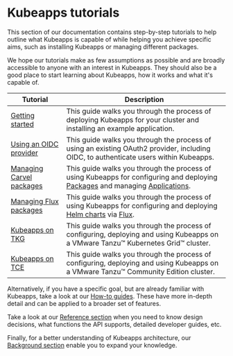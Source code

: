 # Kubeapps tutorials

This section of our documentation contains step-by-step tutorials to help outline what Kubeapps is capable of while helping you achieve specific aims, such as installing Kubeapps or managing different packages.

We hope our tutorials make as few assumptions as possible and are broadly accessible to anyone with an interest in Kubeapps. They should also be a good place to start learning about Kubeapps, how it works and what it's capable of.

| Tutorial                                                  | Description                                                                                                                                                                                                                                    |
| --------------------------------------------------------- | ---------------------------------------------------------------------------------------------------------------------------------------------------------------------------------------------------------------------------------------------- |
| [Getting started](./getting-started.md)                   | This guide walks you through the process of deploying Kubeapps for your cluster and installing an example application.                                                                                                                         |
| [Using an OIDC provider](./using-an-OIDC-provider.md)     | This guide walks you through the process of using an existing OAuth2 provider, including OIDC, to authenticate users within Kubeapps.                                                                                                          |
| [Managing Carvel packages](./managing-carvel-packages.md) | This guide walks you through the process of using Kubeapps for configuring and deploying [Packages](https://carvel.dev/kapp-controller/docs/latest/packaging/#package) and managing [Applications](https://carvel.dev/kapp/docs/latest/apps/). |
| [Managing Flux packages](./managing-flux-packages.md)     | This guide walks you through the process of using Kubeapps for configuring and deploying [Helm charts](https://helm.sh/) via [Flux](https://fluxcd.io/).                                                                                       |
| [Kubeapps on TKG](./kubeapps-on-tkg/README.md)            | This guide walks you through the process of configuring, deploying and using Kubeapps on a VMware Tanzu™ Kubernetes Grid™ cluster.                                                                                                             |
| [Kubeapps on TCE](./kubeapps-on-tce/README.md)            | This guide walks you through the process of configuring, deploying and using Kubeapps on a VMware Tanzu™ Community Edition cluster.                                                                                                             |

Alternatively, if you have a specific goal, but are already familiar with Kubeapps, take a look at our [How-to guides](../howto/README.md). These have more in-depth detail and can be applied to a broader set of features.

Take a look at our [Reference section](../reference/README.md) when you need to know design decisions, what functions the API supports, detailed developer guides, etc.

Finally, for a better understanding of Kubeapps architecture, our [Background section](../background/README.md) enable you to expand your knowledge.
